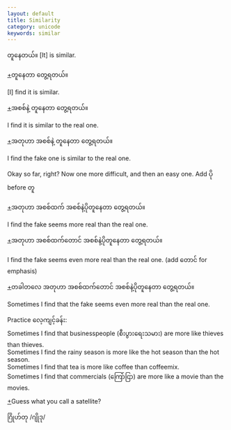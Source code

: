 ```yaml
---
layout: default
title: Similarity
category: unicode
keywords: similar
---
```


<p><span class='mm3'>တူနေတယ်။ </span>[It] is similar.</p>

<p class='hide-trigger'><a href="#">+</a><span class='mm3'>တူနေတာ တွေ့ရတယ်။</span></p>
<p class='hide-this'>[I] find it is similar.</p>

<p class='hide-trigger'><a href="#">+</a><span class='mm3'>အစစ်နဲ့ တူနေတာ တွေ့ရတယ်။</span></p>
<p class='hide-this'>I find it is similar to the real one.</p>

<p class='hide-trigger'><a href="#">+</a><span class='mm3'>အတုဟာ အစစ်နဲ့ တူနေတာ တွေ့ရတယ်။</span></p>
<p class='hide-this'>I find the fake one is similar to the real one.</p>

<p>Okay so far, right? Now one more difficult, and then an easy one. Add <span class='mm3'>ပို</span> before <span class='mm3'>တူ</span></p>

<p class='hide-trigger'><a href="#">+</a><span class='mm3'>အတုဟာ အစစ်ထက် အစစ်နဲ့ပိုတူနေတာ တွေ့ရတယ်။</span></p>
<p class='hide-this'>I find the fake seems more real than the real one.</p>

<p class='hide-trigger'><a href="#">+</a><span class='mm3'>အတုဟာ အစစ်ထက်တောင် အစစ်နဲ့ပိုတူနေတာ တွေ့ရတယ်။</span></p>
<p class='hide-this'>I find the fake seems even more real than the real one. (add<span class='mm3'> တောင် </span>for emphasis)</p>

<p class='hide-trigger'><a href="#">+</a><span class='mm3'>တခါတလေ အတုဟာ အစစ်ထက်တောင် အစစ်နဲ့ပိုတူနေတာ တွေ့ရတယ်။</span></p>
<p class='hide-this'>Sometimes I find that the fake seems even more real than the real one.</p>

<p class='hide-this'>Practice <span class='mm3'>လေ့ကျင့်ခန်း:</span><br>
Sometimes I find that businesspeople (<span class='mm3'>စီးပွားရေးသမား</span>) are more like thieves than thieves.<br>
Sometimes I find the rainy season is more like the hot season than the hot season.<br>
Sometimes I find that tea is more like coffee than coffeemix.<br>
Sometimes I find that commercials (<span class='mm3'>ကြော်ငြာ</span>) are more like a movie than the movies.</p>
<p class='hide-trigger'><a href="#">+</a>Guess what you call a satellite?</p>
<p class='hide-this'><span class='mm3'>ဂြိုဟ်တု </span>/<span class='mm3'>ဂျိုဒု</span>/</p>
